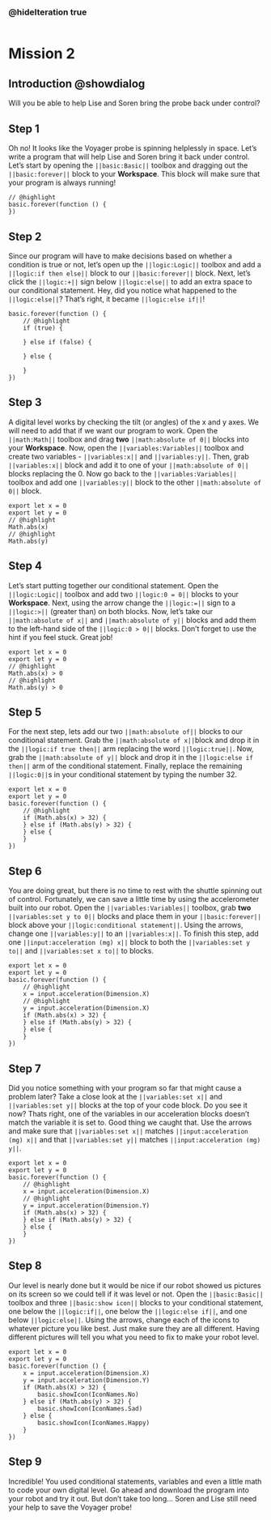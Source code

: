 ### @hideIteration true

```template

```

# Mission 2

## Introduction @showdialog

Will you be able to help Lise and Soren bring the probe back under control?

## Step 1

Oh no! It looks like the Voyager probe is spinning helplessly in space. Let’s write a program that will help Lise and Soren bring it back under control. Let’s start by opening the ``||basic:Basic||`` toolbox and dragging out the ``||basic:forever||`` block to your **Workspace**. This block will make sure that your program is always running!

```block
// @highlight
basic.forever(function () {
})
```

## Step 2

Since our program will have to make decisions based on whether a condition is true or not, let’s open up the ``||logic:Logic||`` toolbox and add a ``||logic:if then else||`` block to our ``||basic:forever||`` block. Next, let’s click the ``||logic:+||`` sign below ``||logic:else||`` to add an extra space to our conditional statement. Hey, did you notice what happened to the ``||logic:else||``? That’s right, it became ``||logic:else if||``!


```block
basic.forever(function () {
    // @highlight
    if (true) {
    	
    } else if (false) {
    	
    } else {
    	
    }
})
```

## Step 3

A digital level works by checking the tilt (or angles) of the x and y axes. We will need to add that if we want our program to work. Open the ``||math:Math||`` toolbox and drag **two** ``||math:absolute of 0||`` blocks into your **Workspace**. Now, open the ``||variables:Variables||`` toolbox and create two variables - ``||variables:x||`` and ``||variables:y||``. Then, grab ``||variables:x||`` block and add it to one of your ``||math:absolute of 0||`` blocks replacing the 0. Now go back to the ``||variables:Variables||`` toolbox and add one ``||variables:y||`` block to the other ``||math:absolute of 0||`` block.

```block
export let x = 0
export let y = 0
// @highlight
Math.abs(x)
// @highlight
Math.abs(y)
```

## Step 4

Let’s start putting together our conditional statement. Open the ``||logic:Logic||`` toolbox and add two ``||logic:0 = 0||`` blocks to your **Workspace**. Next, using the arrow change the ``||logic:=||`` sign to a ``||logic:>||`` (greater than) on both blocks. Now, let’s take our ``||math:absolute of x||`` and ``||math:absolute of y||`` blocks and add them to the left-hand side of the ``||logic:0 > 0||`` blocks. Don’t forget to use the hint if you feel stuck. Great job!

```block
export let x = 0
export let y = 0
// @highlight
Math.abs(x) > 0
// @highlight
Math.abs(y) > 0
```

## Step 5

For the next step, lets add our two ``||math:absolute of||`` blocks to our conditional statement. Grab the ``||math:absolute of x||``block and drop it in the ``||logic:if true then||`` arm replacing the word ``||logic:true||``. Now, grab the ``||math:absolute of y||`` block and drop it in the ``||logic:else if then||`` arm of the conditional statement. Finally, replace the remaining ``||logic:0||``s in your conditional statement by typing the number 32.

```block
export let x = 0
export let y = 0
basic.forever(function () {
    // @highlight
    if (Math.abs(x) > 32) {
    } else if (Math.abs(y) > 32) {
    } else {
    }
})
```

## Step 6

You are doing great, but there is no time to rest with the shuttle spinning out of control. Fortunately, we can save a little time by using the accelerometer built into our robot. Open the ``||variables:Variables||`` toolbox, grab **two** ``||variables:set y to 0||`` blocks and place them in your ``||basic:forever||`` block above your ``||logic:conditional statement||``. Using the arrows, change one ``||variables:y||`` to an ``||variables:x||``. To finish this step, add one ``||input:acceleration (mg) x||`` block to both the ``||variables:set y to||`` and ``||variables:set x to||`` to blocks.

```block
export let x = 0
export let y = 0
basic.forever(function () {
    // @highlight
    x = input.acceleration(Dimension.X)
    // @highlight
    y = input.acceleration(Dimension.X)
    if (Math.abs(x) > 32) {
    } else if (Math.abs(y) > 32) {
    } else {
    }
})
```

## Step 7

Did you notice something with your program so far that might cause a problem later? Take a close look at the ``||variables:set x||`` and ``||variables:set y||`` blocks at the top of your code block. Do you see it now? Thats right, one of the variables in our acceleration blocks doesn’t match the variable it is set to. Good thing we caught that. Use the arrows and make sure that ``||variables:set x||`` matches ``||input:acceleration (mg) x||`` and that ``||variables:set y||`` matches ``||input:acceleration (mg) y||``.

```block
export let x = 0
export let y = 0
basic.forever(function () {
    // @highlight
    x = input.acceleration(Dimension.X)
    // @highlight
    y = input.acceleration(Dimension.Y)
    if (Math.abs(x) > 32) {
    } else if (Math.abs(y) > 32) {
    } else {
    }
})
```

## Step 8

Our level is nearly done but it would be nice if our robot showed us pictures on its screen so we could tell if it was level or not. Open the ``||basic:Basic||`` toolbox and three ``||basic:show icon||`` blocks to your conditional statement, one below the ``||logic:if||``, one below the ``||logic:else if||``, and one below ``||logic:else||``. Using the arrows, change each of the icons to whatever picture you like best. Just make sure they are all different. Having different pictures will tell you what you need to fix to make your robot level.

```block
export let x = 0
export let y = 0
basic.forever(function () {
    x = input.acceleration(Dimension.X)
    y = input.acceleration(Dimension.Y)
    if (Math.abs(X) > 32) {
        basic.showIcon(IconNames.No)
    } else if (Math.abs(y) > 32) {
        basic.showIcon(IconNames.Sad)
    } else {
        basic.showIcon(IconNames.Happy)
    }
})
```

## Step 9

Incredible! You used conditional statements, variables and even a little math to code your own digital level. Go ahead and download the program into your robot and try it out. But don’t take too long... Soren and Lise still need your help to save the Voyager probe!



